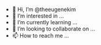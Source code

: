 - 👋 Hi, I’m @theeugenekim
- 👀 I’m interested in ...
- 🌱 I’m currently learning ...
- 💞️ I’m looking to collaborate on ...
- 📫 How to reach me ...

<!---
theeugenekim/theeugenekim is a ✨ special ✨ repository because its `README.md` (this file) appears on your GitHub profile.
You can click the Preview link to take a look at your changes.
--->
